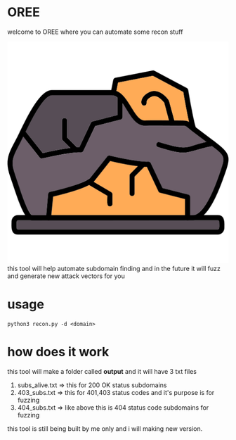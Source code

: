 # OREE

<p>welcome to OREE where you can automate some recon stuff</p>

![ore](images/ore.png)
this tool will help automate subdomain finding and in the future it will fuzz and generate new attack vectors for you

# usage

```
python3 recon.py -d <domain>
```

# how does it work

this tool will make a folder called <b>output</b> and it will have 3 txt files

1. subs_alive.txt => this for 200 OK status subdomains
2. 403_subs.txt => this for 401,403 status codes and it's purpose is for fuzzing
3. 404_subs.txt => like above this is 404 status code subdomains for fuzzing

this tool is still being built by me only and i will making new version.
